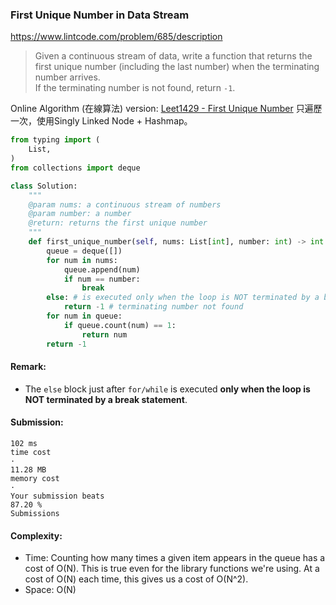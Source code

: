 ### First Unique Number in Data Stream
https://www.lintcode.com/problem/685/description
>Given a continuous stream of data, write a function that returns the first unique number (including the last number) when the terminating number arrives. \
>If the terminating number is not found, return `-1`.

Online Algorithm (在線算法) version: [Leet1429 - First Unique Number](https://github.com/chkao831/Algo_learning_notes/blob/main/LinkedList/LeetCode_1429_First-Unique-Number.md) 只遍歷一次，使用Singly Linked Node + Hashmap。

```python
from typing import (
    List,
)
from collections import deque

class Solution:
    """
    @param nums: a continuous stream of numbers
    @param number: a number
    @return: returns the first unique number
    """
    def first_unique_number(self, nums: List[int], number: int) -> int:
        queue = deque([])
        for num in nums:
            queue.append(num)
            if num == number:
                break
        else: # is executed only when the loop is NOT terminated by a break statement
            return -1 # terminating number not found
        for num in queue:
            if queue.count(num) == 1:
                return num
        return -1
```
#### Remark:
- The `else` block just after `for/while` is executed **only when the loop is NOT terminated by a break statement**.
#### Submission:
```
102 ms
time cost
·
11.28 MB
memory cost
·
Your submission beats
87.20 %
Submissions
```
#### Complexity:
- Time: Counting how many times a given item appears in the queue has a cost of O(N). This is true even for the library functions we're using. At a cost of O(N) each time, this gives us a cost of O(N^2).
- Space: O(N)
